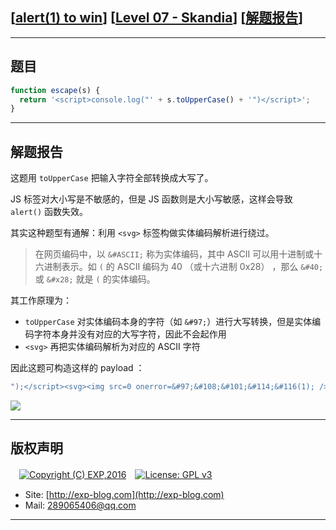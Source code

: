 ## [[alert(1) to win](https://alf.nu/alert1)] [[Level 07 - Skandia](https://alf.nu/alert1)] [[解题报告](http://exp-blog.com/2019/08/04/pid-3898/)]

------

## 题目

```javascript
function escape(s) {
  return '<script>console.log("' + s.toUpperCase() + '")</script>';
}
```

------

## 解题报告

这题用 `toUpperCase` 把输入字符全部转换成大写了。

JS 标签对大小写是不敏感的，但是 JS 函数则是大小写敏感，这样会导致 `alert()` 函数失效。

其实这种题型有通解：利用 `<svg>` 标签构做实体编码解析进行绕过。

> 在网页编码中，以 `&#ASCII;` 称为实体编码，其中 ASCII 可以用十进制或十六进制表示。如 `(` 的 ASCII 编码为 40 （或十六进制 0x28） ，那么 `&#40;` 或 `&#x28;` 就是 `(` 的实体编码。

其工作原理为：

- `toUpperCase` 对实体编码本身的字符（如 `&#97;`）进行大写转换，但是实体编码字符本身并没有对应的大写字符，因此不会起作用
-  `<svg>` 再把实体编码解析为对应的 ASCII 字符

因此这题可构造这样的 payload ：

```javascript
");</script><svg><img src=0 onerror=&#97;&#108;&#101;&#114;&#116(1); />
```


![](https://github.com/lyy289065406/CTF-Solving-Reports/blob/master/alert/Level%2007%20-%20Skandia/imgs/01.png)



------

## 版权声明

　[![Copyright (C) EXP,2016](https://img.shields.io/badge/Copyright%20(C)-EXP%202016-blue.svg)](http://exp-blog.com)　[![License: GPL v3](https://img.shields.io/badge/License-GPL%20v3-blue.svg)](https://www.gnu.org/licenses/gpl-3.0)
  

- Site: [http://exp-blog.com](http://exp-blog.com) 
- Mail: <a href="mailto:289065406@qq.com?subject=[EXP's Github]%20Your%20Question%20（请写下您的疑问）&amp;body=What%20can%20I%20help%20you?%20（需要我提供什么帮助吗？）">289065406@qq.com</a>


------
